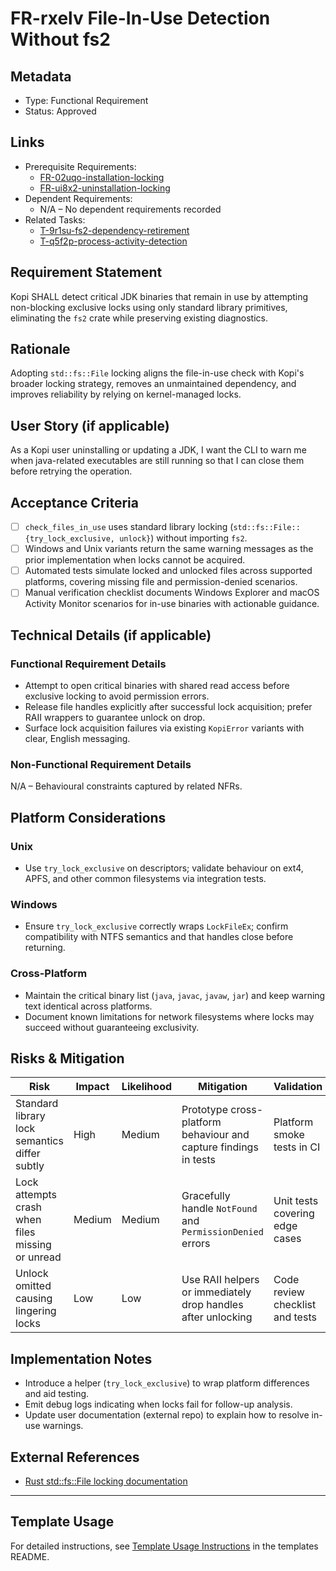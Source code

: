 # FR-rxelv File-In-Use Detection Without fs2

## Metadata

- Type: Functional Requirement
- Status: Approved
  <!-- Draft: Under discussion | Approved: Ready for implementation | Rejected: Decision made not to pursue this requirement -->

## Links

- Prerequisite Requirements:
  - [FR-02uqo-installation-locking](../requirements/FR-02uqo-installation-locking.md)
  - [FR-ui8x2-uninstallation-locking](../requirements/FR-ui8x2-uninstallation-locking.md)
- Dependent Requirements:
  - N/A – No dependent requirements recorded
- Related Tasks:
  - [T-9r1su-fs2-dependency-retirement](../tasks/T-9r1su-fs2-dependency-retirement/README.md)
  - [T-q5f2p-process-activity-detection](../tasks/T-q5f2p-process-activity-detection/README.md)

## Requirement Statement

Kopi SHALL detect critical JDK binaries that remain in use by attempting non-blocking exclusive locks using only standard library primitives, eliminating the `fs2` crate while preserving existing diagnostics.

## Rationale

Adopting `std::fs::File` locking aligns the file-in-use check with Kopi's broader locking strategy, removes an unmaintained dependency, and improves reliability by relying on kernel-managed locks.

## User Story (if applicable)

As a Kopi user uninstalling or updating a JDK, I want the CLI to warn me when java-related executables are still running so that I can close them before retrying the operation.

## Acceptance Criteria

- [ ] `check_files_in_use` uses standard library locking (`std::fs::File::{try_lock_exclusive, unlock}`) without importing `fs2`.
- [ ] Windows and Unix variants return the same warning messages as the prior implementation when locks cannot be acquired.
- [ ] Automated tests simulate locked and unlocked files across supported platforms, covering missing file and permission-denied scenarios.
- [ ] Manual verification checklist documents Windows Explorer and macOS Activity Monitor scenarios for in-use binaries with actionable guidance.

## Technical Details (if applicable)

### Functional Requirement Details

- Attempt to open critical binaries with shared read access before exclusive locking to avoid permission errors.
- Release file handles explicitly after successful lock acquisition; prefer RAII wrappers to guarantee unlock on drop.
- Surface lock acquisition failures via existing `KopiError` variants with clear, English messaging.

### Non-Functional Requirement Details

N/A – Behavioural constraints captured by related NFRs.

## Platform Considerations

### Unix

- Use `try_lock_exclusive` on descriptors; validate behaviour on ext4, APFS, and other common filesystems via integration tests.

### Windows

- Ensure `try_lock_exclusive` correctly wraps `LockFileEx`; confirm compatibility with NTFS semantics and that handles close before returning.

### Cross-Platform

- Maintain the critical binary list (`java`, `javac`, `javaw`, `jar`) and keep warning text identical across platforms.
- Document known limitations for network filesystems where locks may succeed without guaranteeing exclusivity.

## Risks & Mitigation

| Risk                                             | Impact | Likelihood | Mitigation                                                       | Validation                      |
| ------------------------------------------------ | ------ | ---------- | ---------------------------------------------------------------- | ------------------------------- |
| Standard library lock semantics differ subtly    | High   | Medium     | Prototype cross-platform behaviour and capture findings in tests | Platform smoke tests in CI      |
| Lock attempts crash when files missing or unread | Medium | Medium     | Gracefully handle `NotFound` and `PermissionDenied` errors       | Unit tests covering edge cases  |
| Unlock omitted causing lingering locks           | Low    | Low        | Use RAII helpers or immediately drop handles after unlocking     | Code review checklist and tests |

## Implementation Notes

- Introduce a helper (`try_lock_exclusive`) to wrap platform differences and aid testing.
- Emit debug logs indicating when locks fail for follow-up analysis.
- Update user documentation (external repo) to explain how to resolve in-use warnings.

## External References

- [Rust std::fs::File locking documentation](https://doc.rust-lang.org/std/fs/struct.File.html)

---

## Template Usage

For detailed instructions, see [Template Usage Instructions](../templates/README.md#individual-requirement-template-requirementsmd) in the templates README.
